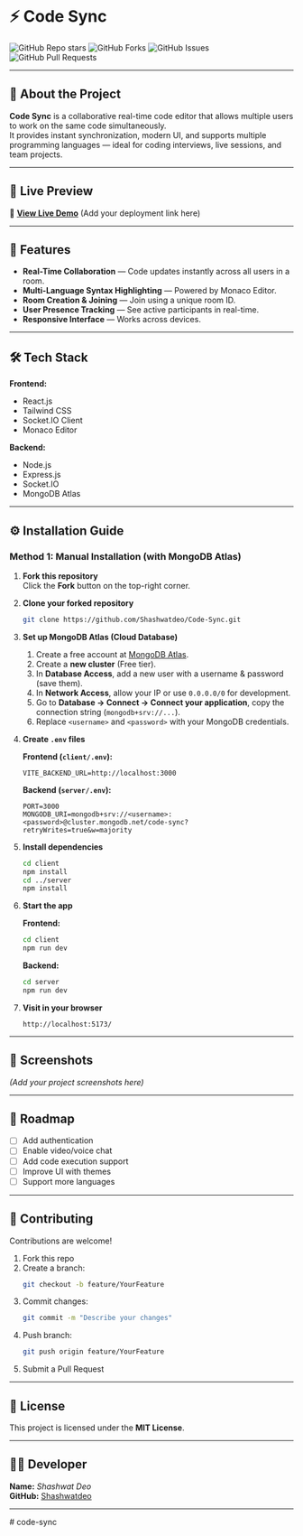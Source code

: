 # ⚡ Code Sync

![GitHub Repo stars](https://img.shields.io/github/stars/Shashwatdeo/Code-Sync?style=for-the-badge)
![GitHub Forks](https://img.shields.io/github/forks/Shashwatdeo/Code-Sync?style=for-the-badge)
![GitHub Issues](https://img.shields.io/github/issues/Shashwatdeo/Code-Sync?style=for-the-badge)
![GitHub Pull Requests](https://img.shields.io/github/issues-pr/Shashwatdeo/Code-Sync?style=for-the-badge)

---

## 📌 About the Project

**Code Sync** is a collaborative real-time code editor that allows multiple users to work on the same code simultaneously.  
It provides instant synchronization, modern UI, and supports multiple programming languages — ideal for coding interviews, live sessions, and team projects.

---

## 🚀 Live Preview

🔗 **[View Live Demo](#)** (Add your deployment link here)

---

## 🎯 Features

- **Real-Time Collaboration** — Code updates instantly across all users in a room.
- **Multi-Language Syntax Highlighting** — Powered by Monaco Editor.
- **Room Creation & Joining** — Join using a unique room ID.
- **User Presence Tracking** — See active participants in real-time.
- **Responsive Interface** — Works across devices.

---

## 🛠️ Tech Stack

**Frontend:**
- React.js
- Tailwind CSS
- Socket.IO Client
- Monaco Editor

**Backend:**
- Node.js
- Express.js
- Socket.IO
- MongoDB Atlas

---

## ⚙️ Installation Guide

### Method 1: Manual Installation (with MongoDB Atlas)

1. **Fork this repository**  
   Click the **Fork** button on the top-right corner.

2. **Clone your forked repository**
   ```bash
   git clone https://github.com/Shashwatdeo/Code-Sync.git
   ```

3. **Set up MongoDB Atlas (Cloud Database)**  
   1. Create a free account at [MongoDB Atlas](https://www.mongodb.com/cloud/atlas).  
   2. Create a **new cluster** (Free tier).  
   3. In **Database Access**, add a new user with a username & password (save them).  
   4. In **Network Access**, allow your IP or use `0.0.0.0/0` for development.  
   5. Go to **Database → Connect → Connect your application**, copy the connection string (`mongodb+srv://...`).  
   6. Replace `<username>` and `<password>` with your MongoDB credentials.

4. **Create `.env` files**

   **Frontend (`client/.env`):**
   ```env
   VITE_BACKEND_URL=http://localhost:3000
   ```

   **Backend (`server/.env`):**
   ```env
   PORT=3000
   MONGODB_URI=mongodb+srv://<username>:<password>@cluster.mongodb.net/code-sync?retryWrites=true&w=majority
   ```

5. **Install dependencies**
   ```bash
   cd client
   npm install
   cd ../server
   npm install
   ```

6. **Start the app**

   **Frontend:**
   ```bash
   cd client
   npm run dev
   ```

   **Backend:**
   ```bash
   cd server
   npm run dev
   ```

7. **Visit in your browser**
   ```
   http://localhost:5173/
   ```

---

## 📸 Screenshots

*(Add your project screenshots here)*

---

## 📌 Roadmap

- [ ] Add authentication
- [ ] Enable video/voice chat
- [ ] Add code execution support
- [ ] Improve UI with themes
- [ ] Support more languages

---

## 🤝 Contributing

Contributions are welcome!

1. Fork this repo  
2. Create a branch:  
   ```bash
   git checkout -b feature/YourFeature
   ```
3. Commit changes:  
   ```bash
   git commit -m "Describe your changes"
   ```
4. Push branch:  
   ```bash
   git push origin feature/YourFeature
   ```
5. Submit a Pull Request

---

## 📜 License

This project is licensed under the **MIT License**.

---

## 👨‍💻 Developer

**Name:** *Shashwat Deo*  
**GitHub:** [Shashwatdeo](https://github.com/Shashwatdeo)

---
#   c o d e - s y n c  
 